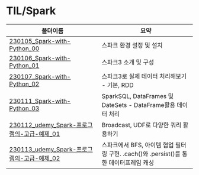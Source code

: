 # TIL/Spark

| 폴더이름                                                                                                                      | 요약                                                          |
| ------------------------------------------------------------------------------------------------------------------------- | ----------------------------------------------------------- |
| [230105_Spark-with-Python_00](https://github.com/seho27060/TIL/tree/master/Spark/230105_Spark-with-Python_00)             | 스파크 환경 설정 및 설치                                              |
| [230106_Spark-with-Python_01](https://github.com/seho27060/TIL/tree/master/Spark/230106_Spark-with-Python_01)             | 스파크3 소개 및 구성                                                |
| [230107_Spark-with-Python_02](https://github.com/seho27060/TIL/tree/master/Spark/230107_Spark-with-Python_02)             | 스파크3로 실제 데이터 처리해보기 - 기본, RDD                                |
| [230111_Spark-with-Python_03](https://github.com/seho27060/TIL/tree/master/Spark/230111_Spark-with-Python_03)             | SparkSQL, DataFrames 및 DateSets - DataFrame활용 데이터 처리        |
| [230112_udemy_Spark-프로그램의-고급-예제_01](https://github.com/seho27060/TIL/tree/master/Spark/230112_udemy_Spark-프로그램의-고급-예제_01) | Broadcast, UDF로 다양한 쿼리 활용하기                                 |
| [230113_udemy_Spark-프로그램의-고급-예제_02](https://github.com/seho27060/TIL/tree/master/Spark/230113_udemy_Spark-프로그램의-고급-예제_02) | 스파크에서 BFS, 아이템 협업 필터링 구현. .cach()와 .persist()를 통한 데이터프레임 캐싱 |
